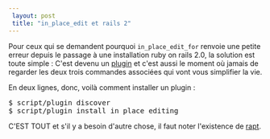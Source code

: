 ```yaml
---
 layout: post
 title: "in_place_edit et rails 2"
---
```


Pour ceux qui se demandent pourquoi <code>in_place_edit_for</code> renvoie une petite erreur depuis le passage à une installation ruby on rails 2.0, la solution est toute simple : C'est devenu un <a hreflang="en" href="http://wiki.rubyonrails.org/rails/pages/Plugins">plugin</a> et c'est aussi le moment où jamais de regarder les deux trois commandes associées qui vont vous simplifier la vie.

En deux lignes, donc, voilà comment installer un plugin :
<pre>$ script/plugin discover
$ script/plugin install in_place_editing</pre>
C'EST TOUT et s'il y a besoin d'autre chose, il faut noter l'existence de <a hreflang="en" href="http://rapt.rubyforge.org/">rapt</a>.
